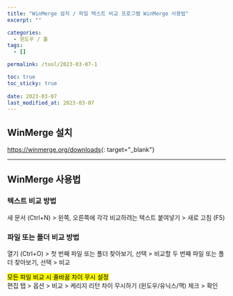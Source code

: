 ```yaml
---
title: "WinMerge 설치 / 파일 텍스트 비교 프로그램 WinMerge 사용법"
excerpt: ""

categories:
  - 윈도우 / 툴
tags:
  - []

permalink: /tool/2023-03-07-1

toc: true
toc_sticky: true
 
date: 2023-03-07
last_modified_at: 2023-03-07
---
```


## WinMerge 설치

<https://winmerge.org/downloads>{: target="_blank"}

---

## WinMerge 사용법

### 텍스트 비교 방법
새 문서 (Ctrl+N) > 왼쪽, 오른쪽에 각각 비교하려는 텍스트 붙여넣기 > 새로 고침 (F5)

### 파일 또는 폴더 비교 방법
열기 (Ctrl+O) > 첫 번째 파일 또는 폴더 찾아보기, 선택 > 비교할 두 번째 파일 또는 폴더 찾아보기, 선택 > 비교

<mark>모든 파일 비교 시 줄바꿈 차이 무시 설정</mark>  
편집 탭 > 옵션 > 비교 > 케리지 리턴 차이 무시하기 (윈도우/유닉스/맥) 체크 > 확인